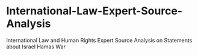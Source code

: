 # International-Law-Expert-Source-Analysis
International Law and Human Rights Expert Source Analysis on Statements about Israel Hamas War
